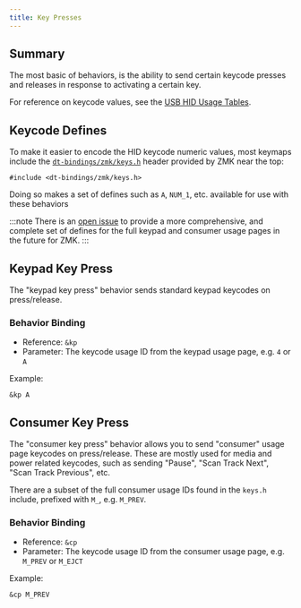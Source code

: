 ```yaml
---
title: Key Presses
---
```


## Summary

The most basic of behaviors, is the ability to send certain keycode presses and releases in response to activating
a certain key.

For reference on keycode values, see the [USB HID Usage Tables](https://www.usb.org/document-library/hid-usage-tables-12).

## Keycode Defines

To make it easier to encode the HID keycode numeric values, most keymaps include
the [`dt-bindings/zmk/keys.h`](https://github.com/zmkfirmware/zmk/blob/main/app/include/dt-bindings/zmk/keys.h) header
provided by ZMK near the top:

```
#include <dt-bindings/zmk/keys.h>
```

Doing so makes a set of defines such as `A`, `NUM_1`, etc. available for use with these behaviors

:::note
There is an [open issue](https://github.com/zmkfirmware/zmk/issues/21) to provide a more comprehensive, and
complete set of defines for the full keypad and consumer usage pages in the future for ZMK.
:::

## Keypad Key Press

The "keypad key press" behavior sends standard keypad keycodes on press/release.

### Behavior Binding

- Reference: `&kp`
- Parameter: The keycode usage ID from the keypad usage page, e.g. `4` or `A`

Example:

```
&kp A
```

## Consumer Key Press

The "consumer key press" behavior allows you to send "consumer" usage page keycodes on press/release.
These are mostly used for media and power related keycodes, such as sending "Pause", "Scan Track Next",
"Scan Track Previous", etc.

There are a subset of the full consumer usage IDs found in the `keys.h` include, prefixed with `M_`, e.g. `M_PREV`.

### Behavior Binding

- Reference: `&cp`
- Parameter: The keycode usage ID from the consumer usage page, e.g. `M_PREV` or `M_EJCT`

Example:

```
&cp M_PREV
```
